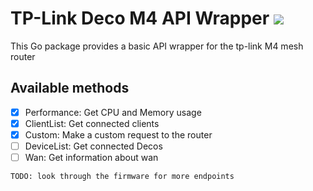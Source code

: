 # TP-Link Deco M4 API Wrapper ![](https://img.shields.io/github/go-mod/go-version/MrMarble/deco)

This Go package provides a basic API wrapper for the tp-link M4 mesh router

## Available methods

- [x] Performance: Get CPU and Memory usage
- [x] ClientList: Get connected clients
- [x] Custom: Make a custom request to the router
- [ ] DeviceList: Get connected Decos
- [ ] Wan: Get information about wan

`TODO: look through the firmware for more endpoints`
